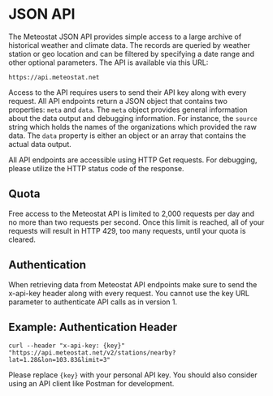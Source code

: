# JSON API

The Meteostat JSON API provides simple access to a large archive of historical weather and climate data. The records are queried by weather station or geo location and can be filtered by specifying a date range and other optional parameters. The API is available via this URL:

```
https://api.meteostat.net
```

Access to the API requires users to send their API key along with every request. All API endpoints return a JSON object that contains two properties: `meta` and `data`. The `meta` object provides general information about the data output and debugging information. For instance, the `source` string which holds the names of the organizations which provided the raw data. The `data` property is either an object or an array that contains the actual data output.

All API endpoints are accessible using HTTP Get requests. For debugging, please utilize the HTTP status code of the response.

## Quota

Free access to the Meteostat API is limited to 2,000 requests per day and no more than two requests per second. Once this limit is reached, all of your requests will result in HTTP 429, too many requests, until your quota is cleared.

## Authentication

When retrieving data from Meteostat API endpoints make sure to send the x-api-key header along with every request. You cannot use the key URL parameter to authenticate API calls as in version 1.

## Example: Authentication Header

```
curl --header "x-api-key: {key}" "https://api.meteostat.net/v2/stations/nearby?lat=1.28&lon=103.83&limit=3"
```

Please replace `{key}` with your personal API key. You should also consider using an API client like Postman for development.

